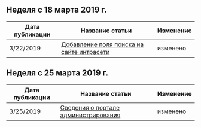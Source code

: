 <!-- This file is generated automatically each week. Changes made to this file will be overwritten.-->




## <a name="week-of-march-18-2019"></a>Неделя с 18 марта 2019 г.


| Дата публикации |Название статьи | Изменение |
|------|------------|--------|
| 3/22/2019 | [Добавление поля поиска на сайте интрасети](/MicrosoftSearch/add-a-search-box-to-your-intranet-site) | изменено |


## <a name="week-of-march-25-2019"></a>Неделя с 25 марта 2019 г.


| Дата публикации |Название статьи | Изменение |
|------|------------|--------|
| 3/25/2019 | [Сведения о портале администрирования](/MicrosoftSearch/about-the-admin-portal) | изменено |
